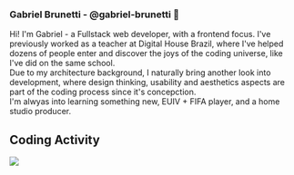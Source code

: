 ### Gabriel Brunetti - @gabriel-brunetti 👋

Hi! I'm Gabriel - a Fullstack web developer, with a frontend focus. I've previously worked as a teacher at Digital House Brazil, where I've helped dozens of people enter and discover the joys of the coding universe, like I've did on the same school.
<br>
Due to my architecture background, I naturally bring another look into development, where design thinking, usability and aesthetics aspects are part of the coding process since it's concepction. <br>
I'm alwyas into learning something new, EUIV + FIFA player, and a home studio producer.

## 

## Coding Activity

<p align="justify" >
  <img src="https://github-readme-stats.vercel.app/api?username=gabriel-brunetti&count_private=true&show_icons=true&theme=material-palenight" />
</p>


<!--
**gabriel-brunetti/gabriel-brunetti** is a ✨ _special_ ✨ repository because its `README.md` (this file) appears on your GitHub profile.

Here are some ideas to get you started:

- 🔭 I’m currently working on ...
- 🌱 I’m currently learning ...
- 👯 I’m looking to collaborate on ...
- 🤔 I’m looking for help with ...
- 💬 Ask me about ...
- 📫 How to reach me: ...
- 😄 Pronouns: ...
- ⚡ Fun fact: ...
-->
